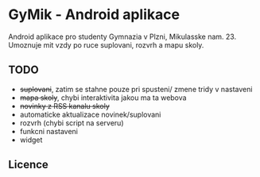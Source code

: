 GyMik - Android aplikace
=================

Android aplikace pro studenty Gymnazia v Plzni, Mikulasske nam. 23. Umoznuje mit vzdy po ruce suplovani, rozvrh a mapu skoly.

TODO
-----------------

- ~~suplovani~~, zatim se stahne pouze pri spusteni/ zmene tridy v nastaveni
- ~~mapa skoly~~, chybi interaktivita jakou ma ta webova
- ~~novinky z RSS kanalu skoly~~
- automaticke aktualizace novinek/suplovani
- rozvrh (chybi script na serveru)
- funkcni nastaveni
- widget

Licence
-----------------

